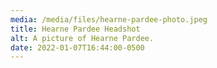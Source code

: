 ```yaml
---
media: /media/files/hearne-pardee-photo.jpeg
title: Hearne Pardee Headshot
alt: A picture of Hearne Pardee.
date: 2022-01-07T16:44:00-0500
---
```

